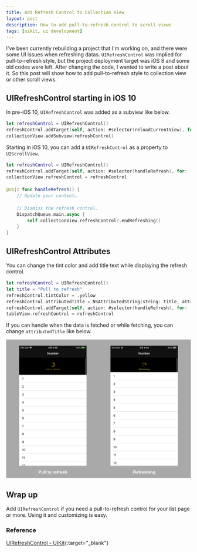 ```yaml
---
title: Add Refresh Control to Collection View
layout: post
description: How to add pull-to-refresh control to scroll views
tags: [uikit, ui development]
---
```


I've been currently rebuilding a project that I'm working on, and there were some UI issues when refreshing datas. `UIRefreshControl` was implied for pull-to-refresh style, but the project deployment target was iOS 8 and some old codes were left. After changing the code, I wanted to write a post about it. So this post will show how to add pull-to-refresh style to collection view or other scroll views.

## UIRefreshControl starting in iOS 10

In pre-iOS 10, `UIRefreshControl` was added as a subview like below.

```swift
let refreshControl = UIRefreshControl()
refreshControl.addTarget(self, action: #selector(reloadCurrentView), for: UIControlEvents.valueChanged)
collectionView.addSubview(refreshControl)
```

Starting in iOS 10, you can add a `UIRefreshControl` as a property to `UIScrollView`.

```swift
let refreshControl = UIRefreshControl()
refreshControl.addTarget(self, action: #selector(handleRefresh), for: .valueChanged)
collectionView.refreshControl = refreshControl
    
@objc func handleRefresh() {
    // Update your content…
    
    // Dismiss the refresh control.
    DispatchQueue.main.async {
        self.collectionView.refreshControl?.endRefreshing()
    }
}
```

## UIRefreshControl Attributes

You can change the tint color and add title text while displaying the refresh control.

```swift
let refreshControl = UIRefreshControl()
let title = "Pull to refresh"
refreshControl.tintColor = .yellow
refreshControl.attributedTitle = NSAttributedString(string: title, attributes: [.foregroundColor : UIColor.yellow])
refreshControl.addTarget(self, action: #selector(handleRefresh), for: .valueChanged)
tableView.refreshControl = refreshControl
```

If you can handle when the data is fetched or while fetching, you can change `attributedTitle` like below.

![Pull to refresh and refreshing image](/assets/img/2020/01/19/image1.jpeg)

## Wrap up

Add `UIRefreshControl` if you need a pull-to-refresh control for your list page or more. Using it and customizing is easy.


### Reference
[UIRefreshControl - UIKit][appleDoc]{:target="_blank"}

[appleDoc]: https://developer.apple.com/documentation/uikit/uirefreshcontrol 